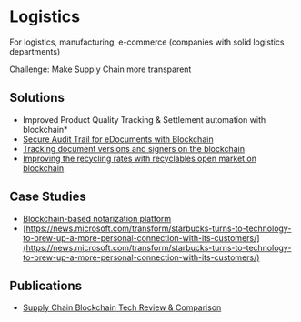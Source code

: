 # Logistics

For logistics, manufacturing, e-commerce \(companies with solid logistics departments\) 

Challenge: Make Supply Chain more transparent

## Solutions

* Improved Product Quality Tracking & Settlement automation with blockchain\*
* [Secure Audit Trail for eDocuments with Blockchain](how-to-track-document-versions-and-signers-on-the-blockchain.md)
* [Tracking document versions and signers on the blockchain](how-to-track-document-versions-and-signers-on-the-blockchain.md)
* [Improving the recycling rates with recyclables open market on blockchain](recyclechain.md)

## Case Studies

* [Blockchain-based notarization platform](../../case-studies/notarization-platform.md)
* [https://news.microsoft.com/transform/starbucks-turns-to-technology-to-brew-up-a-more-personal-connection-with-its-customers/](https://news.microsoft.com/transform/starbucks-turns-to-technology-to-brew-up-a-more-personal-connection-with-its-customers/)

## Publications

* [Supply Chain Blockchain Tech Review & Comparison](supply-chain-blockchain-tech-review-and-comparison.md)

